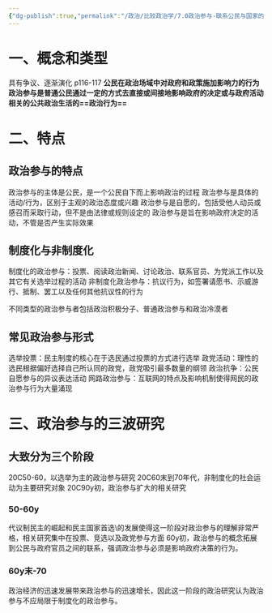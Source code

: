 ```yaml
---
{"dg-publish":true,"permalink":"/政治/比较政治学/7.0政治参与-联系公民与国家的纽带/","dgPassFrontmatter":true}
---
```


# 一、概念和类型
具有争议、逐渐演化
p116-117
**公民在政治场域中对政府和政策施加影响力的行为**
**政治参与是普通公民通过一定的方式去直接或间接地影响政府的决定或与政府活动相关的公共政治生活的==政治行为==**

# 二、特点
## 政治参与的特点
政治参与的主体是公民，是一个公民自下而上影响政治的过程
政治参与是具体的活动/行为，区别于主观的政治态度或兴趣
政治参与是自愿的，包括受他人动员或感召而采取行动，但不是由法律或规则设定的
政治参与是旨在影响政府决定的活动，不管是否产生实际效果
## 制度化与非制度化
制度化的政治参与：投票、阅读政治新闻、讨论政治、联系官员、为党派工作以及其它有关选举过程的活动
非制度化政治参与：抗议行为，如签署请愿书、示威游行、抵制、罢工以及任何其他抗议性的行为

不同类型的政治参与者包括政治积极分子、普通政治参与和政治冷漠者
## 常见政治参与形式
选举投票：民主制度的核心在于选民通过投票的方式进行选举
政党活动：理性的选民根据偏好选择自己所认同的政党，政党吸引最多数量的纲领
政治抗争：公民自愿参与的异议表达活动
网路政治参与：互联网的特点及影响机制使得网民的政治参与行为大量涌现

# 三、政治参与的三波研究
## 大致分为三个阶段
20C50-60，以选举为主的政治参与研究
20C60末到70年代，非制度化的社会运动为主要研究对象
20C90y初，政治参与扩大的相关研究
### 50-60y
代议制民主的崛起和民主国家首选\的发展使得这一阶段对政治参与的理解非常严格，相关研究集中在投票、竞选以及政党参与方面
60y初，政治参与的概念拓展到公民与政府官员之间的联系，强调政治参与必须是影响政府决策的行为。
### 60y末-70
政治经济的迅速发展带来政治参与的迅速增长，因此这一阶段的政治研究认为政治参与不应局限于制度化的政治参与。